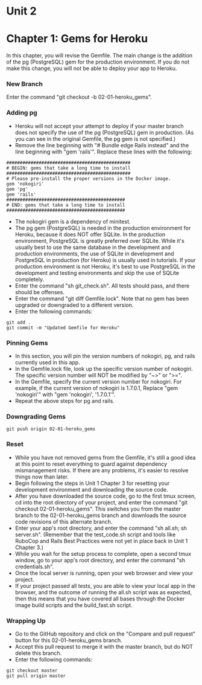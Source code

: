 # Unit 2
# Chapter 1: Gems for Heroku

In this chapter, you will revise the Gemfile.  The main change is the addition of the pg (PostgreSQL) gem for the production environment.  If you do not make this change, you will not be able to deploy your app to Heroku.

### New Branch
Enter the command "git checkout -b 02-01-heroku_gems".

### Adding pg
* Heroku will not accept your attempt to deploy if your master branch does not specify the use of the pg (PostgreSQL) gem in production.  (As you can see in the original Gemfile, the pg gem is not specified.)
* Remove the line beginning with "# Bundle edge Rails instead" and the line beginning with "gem 'rails'".  Replace these lines with the following:
```
##############################################
# BEGIN: gems that take a long time to install
##############################################
# Please pre-install the proper versions in the Docker image.
gem 'nokogiri'
gem 'pg'
gem 'rails'
############################################
# END: gems that take a long time to install
############################################

```
* The nokogiri gem is a dependency of minitest.
* The pg gem (PostgreSQL) is needed in the production environment for Heroku, because it does NOT offer SQLite.  In the production environment, PostgreSQL is greatly preferred over SQLite.  While it's usually best to use the same database in the development and production environments, the use of SQLite in development and PostgreSQL in production (for Heroku) is usually used in tutorials.  If your production environment is not Heroku, it's best to use PostgreSQL in the development and testing environments and skip the use of SQLite completely.
* Enter the command "sh git_check.sh".  All tests should pass, and there should be offenses.
* Enter the command "git diff Gemfile.lock".  Note that no gem has been upgraded or downgraded to a different version.
* Enter the following commands: 
```
git add .
git commit -m "Updated Gemfile for Heroku"
```

### Pinning Gems
* In this section, you will pin the version numbers of nokogiri, pg, and rails currently used in this app.
* In the Gemfile.lock file, look up the specific version number of nokogiri.  The specific version number will NOT be modified by "~>" or ">=".
* In the Gemfile, specify the current version number for nokogiri.  For example, if the current version of nokogiri is 1.7.0.1, Replace "gem 'nokogiri'" with "gem 'nokogiri', '1.7.0.1'".
* Repeat the above steps for pg and rails.

### Downgrading Gems
```
git push origin 02-01-heroku_gems
```

### Reset
* While you have not removed gems from the Gemfile, it's still a good idea at this point to reset everything to guard against dependency mismanagement risks.  If there are any problems, it's easier to resolve things now than later.
* Begin following the steps in Unit 1 Chapter 3 for resetting your development environment and downloading the source code.
* After you have downloaded the source code, go to the first tmux screen, cd into the root directory of your project, and enter the command "git checkout 02-01-heroku_gems".  This switches you from the master branch to the 02-01-heroku_gems branch and downloads the source code revisions of this alternate branch.
* Enter your app's root directory, and enter the command "sh all.sh; sh server.sh". (Remember that the test_code.sh script and tools like RuboCop and Rails Best Practices were not yet in place back in Unit 1 Chapter 3.)
* While you wait for the setup process to complete, open a second tmux window, go to your app's root directory, and enter the command "sh credentials.sh".
* Once the local server is running, open your web browser and view your project.
* If your project passed all tests, you are able to view your local app in the browser, and the outcome of running the all.sh script was as expected, then this means that you have covered all bases through the Docker image build scripts and the build_fast.sh script.

### Wrapping Up 
* Go to the GitHub repository and click on the "Compare and pull request" button for this 02-01-heroku_gems branch.
* Accept this pull request to merge it with the master branch, but do NOT delete this branch.
* Enter the following commands:
```
git checkout master
git pull origin master
```
